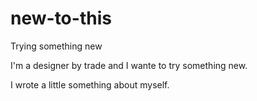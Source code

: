 # new-to-this
Trying something new

I'm a designer by trade and I wante to try something new.

I wrote a little something about myself.
